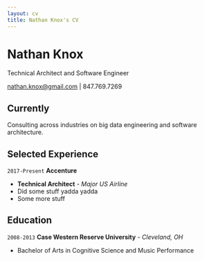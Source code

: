 ```yaml
---
layout: cv
title: Nathan Knox's CV
---
```

# Nathan Knox
Technical Architect and Software Engineer

<div id="webaddress">
<a href="nathan.knox@gmail.com">nathan.knox@gmail.com</a>
| 847.769.7269
</div>

## Currently

Consulting across industries on big data engineering and software architecture.

## Selected Experience

`2017-Present`
__Accenture__
- __Technical Architect__ - _Major US Airline_
- Did some stuff yadda yadda
- Some more stuff

## Education

`2008-2013`
__Case Western Reserve University__ - _Cleveland, OH_
- Bachelor of Arts in Cognitive Science and Music Performance

<!-- ### Footer

Last updated: April 2019 -->


